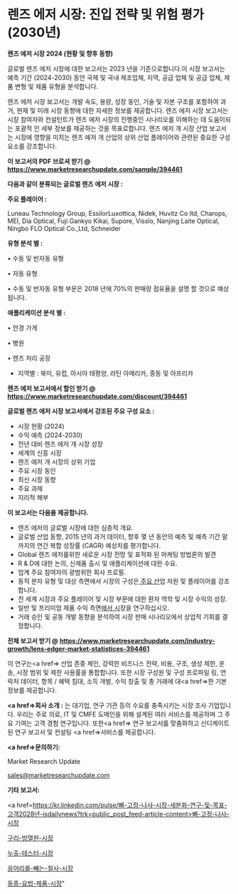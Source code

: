 # 렌즈 에저 시장: 진입 전략 및 위험 평가(2030년)

<strong>렌즈 에저 시장 2024 (현황 및 향후 동향)</strong>

글로벌 렌즈 에저 시장에 대한 보고서는 2023 년을 기준으로합니다.이 시장 보고서는 예측 기간 (2024-2030) 동안 국제 및 국내 제조업체, 지역, 공급 업체 및 공급 업체, 제품 변형 및 제품 유형을 분석합니다.

렌즈 에저 시장 보고서는 개발 속도, 용량, 성장 동인, 기술 및 자본 구조를 포함하여 과거, 현재 및 미래 시장 동향에 대한 자세한 정보를 제공합니다. 렌즈 에저 시장 보고서는 시장 참여자와 컨설턴트가 렌즈 에저 시장의 진행중인 시나리오를 이해하는 데 도움이되는 포괄적 인 세부 정보를 제공하는 것을 목표로합니다. 렌즈 에저 개 시장 산업 보고서는 시장에 영향을 미치는 렌즈 에저 개 산업의 상위 산업 플레이어와 관련된 중요한 구성 요소를 강조합니다.



<strong>이 보고서의 PDF 브로셔 받기 @ <a href=https://www.marketresearchupdate.com/sample/394461>https://www.marketresearchupdate.com/sample/394461</a></strong>



<strong>다음과 같이 분류되는 글로벌 렌즈 에저 시장 :</strong>



<strong>주요 플레이어 :</strong>

Luneau Technology Group, EssilorLuxottica, Nidek, Huvitz Co ltd, Charops, MEI, Dia Optical, Fuji Gankyo Kikai, Supore, Visslo, Nanjing Laite Optical, Ningbo FLO Optical Co.,Ltd, Schneider



<strong>유형 분석 별 :</strong>

• 수동 및 반자동 유형

• 자동 유형

• 수동 및 반자동 유형 부문은 2018 년에 70%의 판매량 점유율을 설명 할 것으로 예상됩니다.



<strong>애플리케이션 분석 별 :</strong>

• 안경 가게

• 병원

• 렌즈 처리 공장

<ul>
  <li>지역별 : 북미, 유럽, 아시아 태평양, 라틴 아메리카, 중동 및 아프리카</li>
</ul>


<strong>렌즈 에저 보고서에서 할인 받기 @ <a href=https://www.marketresearchupdate.com/discount/394461>https://www.marketresearchupdate.com/discount/394461</a></strong>



<strong>글로벌 렌즈 에저 시장 보고서에서 강조된 주요 구성 요소 :</strong>
<ul>
  <li>시장 현황 (2024)</li>
  <li>수익 예측 (2024-2030)</li>
  <li>전년 대비 렌즈 에저 개 시장 성장</li>
  <li>세계의 신흥 시장</li>
  <li>렌즈 에저 개 시장의 상위 기업</li>
  <li>주요 시장 동인</li>
  <li>최신 시장 동향</li>
  <li>주요 과제</li>
  <li>지리적 해부</li>
</ul>


<strong>이 보고서는 다음을 제공합니다.</strong>
<ul>
  <li>렌즈 에저의 글로벌 시장에 대한 심층적 개요.</li>
  <li>글로벌 산업 동향, 2015 년의 과거 데이터, 향후 몇 년 동안의 예측 및 예측 기간 말까지의 연간 복합 성장률 (CAGR) 예상치를 평가합니다.</li>
  <li>Global 렌즈 에저를위한 새로운 시장 전망 및 표적화 된 마케팅 방법론의 발견</li>
  <li>R &amp; D에 대한 논의, 신제품 출시 및 애플리케이션에 대한 수요.</li>
  <li>업계 주요 참여자의 광범위한 회사 프로필.</li>
  <li>동적 분자 유형 및 대상 측면에서 시장의 구성은<a href=> 주요 산</a>업 자원 및 플레이어를 강조합니다.</li>
  <li>전 세계 시장과 주요 플레이어 및 시장 부문에 대한 환자 역학 및 시장 수익의 성장.</li>
  <li>일반 및 프리미엄 제품 수익 측면<a href=>에서 시</a>장을 연구하십시오.</li>
  <li>거래 승인 및 공동 개발 동향을 분석하여 시장 판매 시나리오에서 상업적 기회를 결정합니다.</li>
</ul>



<strong>전체 보고서 받기 @ <a href=https://www.marketresearchupdate.com/industry-growth/lens-edger-market-statistices-394461>https://www.marketresearchupdate.com/industry-growth/lens-edger-market-statistices-394461</a></strong>

이 연구는<a href=> 산업 존중</a> 체인, 강력한 비즈니스 전략, 비용, 구조, 생성 제한, 운송, 시장 범위 및 제한 사용률을 통합합니다. 또한 시장 구성원 및 구성 프로파일 링, 연락처 데이터, 항목 / 혜택 침대, 소득 개발, 수익 창출 및 총 거래에 대<a href=>한 기본 </a>정보를 제공합니다.



<strong><a href=>회사 소</a>개 :</strong>
는 대기업, 연구 기관 등의 수요를 충족시키는 시장 조사 기업입니다. 우리는 주로 의료, IT 및 CMFE 도메인을 위해 설계된 여러 서비스를 제공하며 그 주요 기여는 고객 경험 연구입니다. 또한<a href=> 연구 보</a>고서를 맞춤화하고 신디케이트 된 연구 보고서 및 컨설팅 <a href=>서비스</a>를 제공합니다.



<strong><a href=>문의하기:</a></strong>

Market Research Update

sales@marketresearchupdate.com



<strong>기타 보고서:</strong>

<a href=https://kr.linkedin.com/pulse/뼈-고정-나사-시장-세분화-연구-및-목표-고객2028년-isdailynews?trk=public_post_feed-article-content>뼈-고정-나사-시장</a>

<a href=https://www.linkedin.com/pulse/구리-방열판-시장-경쟁-분석-및-성장-잠재력-2029-survey-spotlight-pro-24-analysis/>구리-방열판-시장</a>

<a href=https://www.linkedin.com/pulse/누출-테스터-시장-진입-전략-및-위험-평가2029년-trend-tracking-tips-360-analysis-s1djf/>누출-테스터-시장</a>

<a href=https://www.linkedin.com/pulse/응어리를-빼는-철사-시장-현재-및-미래-성장-2029-data-dive-diaries-24-analysis-tf7ff/>응어리를-빼는-철사-시장</a>

<a href=https://www.linkedin.com/pulse/동종-요법-제품-시장-동향-및-성장-전망-analytics-avenue-adventures-24-ana-e8w7f/>동종-요법-제품-시장</a>"
